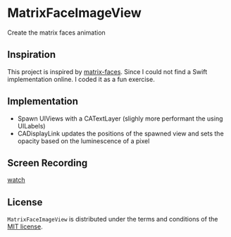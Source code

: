 # MatrixFaceImageView
Create the matrix faces animation

## Inspiration 
This project is inspired by [matrix-faces](https://github.com/servetgulnaroglu/matrix-faces).
Since I could not find a Swift implementation online. I coded it as a fun exercise.

## Implementation 

 - Spawn UIViews with a CATextLayer (slighly more performant the using UILabels)
 - CADisplayLink updates the positions of the spawned view and sets the opacity based on the luminescence of a pixel

## Screen Recording
[watch](https://user-images.githubusercontent.com/16992520/183276166-26076113-662c-4ee2-b43c-014ffa61b7aa.mp4)

## License
`MatrixFaceImageView` is distributed under the terms and conditions of the  [MIT license](https://github.com/Ibrahimhass/MatrixFaceImageView/blob/main/LICENSE). 
